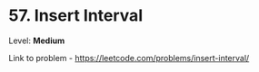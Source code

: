 # 57. Insert Interval

Level: **Medium**

Link to problem - https://leetcode.com/problems/insert-interval/
